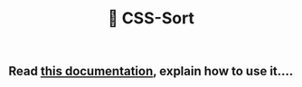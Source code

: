 <h1 align="center">📶 CSS-Sort</h1>

<br>

## Read [this documentation](https://vscode-css-sort-website.vercel.app), explain how to use it....
